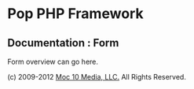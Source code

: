 Pop PHP Framework
=================

Documentation : Form
--------------------

Form overview can go here.

(c) 2009-2012 [Moc 10 Media, LLC.](http://www.moc10media.com) All Rights Reserved.

